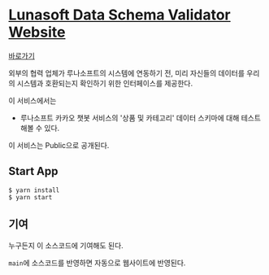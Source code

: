 # <a href="https://lunasoft-org.github.io/lunasoft-data-schema-validator-website"> Lunasoft Data Schema Validator Website</a>

<a href="https://lunasoft-org.github.io/lunasoft-data-schema-validator-website">바로가기</a>

외부의 협력 업체가 루나소프트의 시스템에 연동하기 전, 미리 자신들의 데이터를 우리의 시스템과 호환되는지 확인하기 위한 인터페이스를 제공한다.

이 서비스에서는

- 루나소프트 카카오 챗봇 서비스의 '상품 및 카테고리' 데이터 스키마에 대해 테스트해볼 수 있다.

이 서비스는 Public으로 공개된다.

## Start App

```
$ yarn install
$ yarn start
```

## 기여

누구든지 이 소스코드에 기여해도 된다.

`main`에 소스코드를 반영하면 자동으로 웹사이트에 반영된다.

